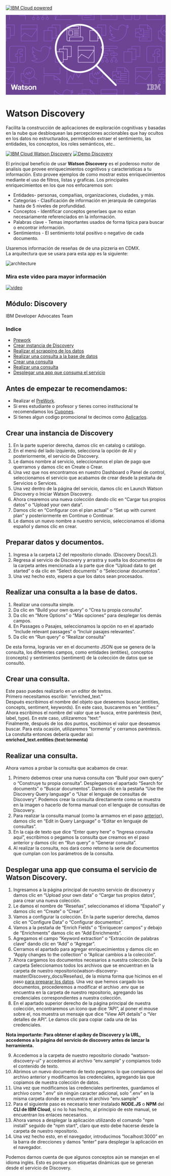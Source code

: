 [![IBM Cloud powered][img-ibmcloud-powered]][url-ibmcloud]

![](img/im1.png)


# Watson Discovery
Facilita la construcción de aplicaciones de exploración cognitivas y basadas en la nube que desbloquean las percepciones accionables que hay ocultos en los datos no estructurados, permitiendo extraer el sentimiento, las entidades, los conceptos, los roles semánticos, etc..

[![IBM Cloud Watson Discovery][img-discovery]][url-discovery] 
[![Demo Discovery][img-demodis]][url-demodis] 

El principal beneficio de usar **Watson Discovery** es el poderoso motor de analisis que provee enriquecimientos cognitivos y caracteristicas a tu información. Esto provee ejemplos de como mostrar estos enriquecimientos mediante el uso de filtros, listas y graficas. Los principales enriquecimientos en los que nos enfocaremos son:

* Entidades- personas, compañias, organizaciones, ciudades, y más.
* Categorias - Clasificación de información en jerarquia de categorias hasta de 5 niveles de profundidad.
* Conceptos - Identificar conceptos generlaes que no estan necesariamente referenciados en la información.
* Palabras clave - Temas importantes usados de forma tipica para buscar o encontrar información.
* Sentimientos - El sentimiento total positivo o negativo de cada documento.

Usaremos información de reseñas de de una pizzeria en CDMX.
<br>
La arquitectura que se usara para esta app es la siguiente:

![architecture](doc/source/images/architecture.png)

### Mira este video para mayor información

[![video](https://img.youtube.com/vi/5EEmQwcjUa4/0.jpg)](https://youtu.be/5EEmQwcjUa4)


## Módulo: Discovery
IBM Developer Advocates Team
### Indice
* [Prework](#Prework)
* [Crear instancia de Discovery](#Crear-una-instancia-de-Discovery)
* [Realizar el scrapping de los datos](#Preparar-datos-y-documentos)
* [Realizar una consulta a la base de datos](#Realizar-una-consulta-a-la-base-de-datos) 
* [Crear una consulta](#Crear-una-consulta)
* [Realizar una consulta](#Realizar-una-consulta)
* [Desplegar una app que consuma el servicio](#Despliegue)

## Antes de empezar te recomendamos:
* Realizar el [PreWork][url-prework].
* Si eres estudiante o profesor y tienes correo institucional te recomendamos los [Cupones][url-cupones].
* Si tienes algun codigo promocional te decimos como [Aplicarlos][url-aplica].

[url-prework]: https://github.com/ibmdevelopermx/Cloud-Apps-Serie#Prework
[url-cupones]: https://github.com/ibmdevelopermx/Cloud-Apps-Serie#Cupones-para-profesores-y-estudiantes
[url-aplica]: https://github.com/ibmdevelopermx/Cloud-Apps-Serie#Cargar-cr%C3%A9ditos-en-IBM-Cloud



## Crear una instancia de Discovery<br>
1. En la parte superior derecha, damos clic en catalog o catálogo.
2. En el menú del lado izquierdo, selecciona la opción de AI y posteriormente, el servicio de Discovery.
3. Le damos nombre al servicio, seleccionamos el plan de pago que querramos y damos clic en Create o Crear.
4. Una vez que nos encontramos en nuestro Dashboard o Panel de control, seleccionamos el servicio que acabamos de crear desde la pestaña de Servicios o Services.
5. Una vez dentro de la página del servicio, damos clic en Launch Watson Discovery o Iniciar Watson Discovery.
6. Ahora crearemos una nueva colección dando clic en “Cargar tus propios datos” o “Upload your own data”.
7. Damos clic en “Configurar con el plan actual” o “Set up with current plan” y posteriormente en Continue o Continuar.
8. Le damos un nuevo nombre a nuestro servicio, seleccionamos el idioma español y damos clic en crear.

## Preparar datos y documentos.<br>
1. Ingresa a la carpeta L2 del repositorio clonado. (Discovery Docs/L2).
2. Regresa al servicio de Discovery y arrastra y suelta los documentos de la carpeta antes mencionada a la parte que dice “Upload data to get started” o da clic en “Select documents” o “Seleccionar documentos”.
3. Una vez hecho esto, espera a que los datos sean procesados.

## Realizar una consulta a la base de datos.<br>
1. Realizar una consulta simple.
  1. Da clic en “Build your own query” o “Crea tu propia consulta”.
  2. Da clic en “More Options” o “Más opciones” para desplegar los demás campos.
  3. En Passages o Pasajes, seleccionamos la opción no en el apartado “Include relevant passages” o “Incluir pasajes relevantes”.
  4. Da clic en “Run query” o “Realizar consulta”

De esta forma, lograrás ver en el documento JSON que se genera de la consulta, los diferentes campos, como entidades (entities), conceptos (concepts) y sentimientos (sentiment) de la colección de datos que se consultó.

## Crear una consulta.
Este paso puedes realizarlo en un editor de textos.<br>
Primero necesitamos escribir: "enriched_text." <!-- seguido de un punto. --><br>
Después escribimos el nombre del objeto que deseemos buscar.(entities, concepts, sentiment, keywords). En este caso, buscaremos en "entities:" <!-- Seguido de dos puntos. --><br>
Ahora escribimos el nombre del valor que se busca, entre paréntesis (text, label, type). En este caso, utilizaremos "text:" <!-- seguido de dos puntos. --><br>
Finalmente, después de los dos puntos, escibimos el valor que deseamos buscar. Para esta ocasión, utilizaremos "tormenta" y cerramos paréntesis.<br>
La constulta entonces debería quedar así:<br>
**enriched_text.entities:(text:tormenta)**

## Realizar una consulta.
Ahora vamos a probar la consulta que acabamos de crear.
1. Primero debemos crear una nueva consulta con “Build your own query” o “Construye tu propia
consulta”. Desplegamos el apartado “Search for documents” o “Buscar documentos”. Damos clic en la pestaña “Use the Discovery Query language” o “Usar el lenguaje de consultas de Discovery”. Podemos crear la consulta directamente como se muestra en la imagen o hacerlo de forma manual con el lenguaje de consultas de Discovery.
2. Para realizar la consulta manual (como la armamos en el paso [anterior](#Crear-una-consulta)), damos clic en “Edit in Query Language” o “Editar en lenguaje de consultas”.
3. En la caja de texto que dice “Enter query here” o “Ingresa consulta aquí”, escribimos o pegamos la consulta que creamos en el paso anterior y damos clic en “Run query” o “Generar consulta”.
4. Al realizar la consulta, nos dará como retorno la serie de documentos que cumplan con los parámetros de la consulta.

## Desplegar una app que consuma el servicio de Watson Discovery.
1. Ingresamos a la página principal de nuestro servicio de discovery y damos clic en “Upload your own data” o “Cargar tus propios datos”, para crear una nueva colección.
2. Le damos el nombre de “Reseñas”, seleccionamos el idioma “Español” y damos clic en “Create” o “Crear”.
3. Vamos a configurar la colección. En la parte superior derecha, damos clic en “Configure Data” o “Configurar documentos”.
4. Vamos a la pestaña de “Enrich Fields” o “Enriquecer campos” y debajo de “Enrichments” damos clic en “Add Enrichments”.
5. Agregamos el campo “Keyword extraction” o “Extracción de palabras clave” dando clic en “Add” o “Agregar”.
6. Cerramos el apartado para agregar enriquecimientos y damos clic en “Apply changes to the collection” o “Aplicar cambios a la colección”.
7. Ahora cargamos los documentos necesarios a nuestra colección.
De la carpeta Seleccionamos todos los archivos que se encuentran en la carpeta de nuestro repositorio(watson-discovery-master/Discovery_docs/Reseñas), de la misma forma que hicimos en el paso [para preparar los datos](#Preparar-datos-y-documentos).
Una vez que hemos cargado los documentos, procederemos a modificar el archivo .env que se encuentra en la carpeta de nuestro repositorio, agregando las credenciales correspondientes a nuestra colección.
8. En el apartado superior derecho de la página principal de nuestra colección, encontraremos un ícono que dice “API”, al poner el mouse sobre el, nos muestra un mensaje que dice “View API details” o “Ver detalles de API”. Le damos clic para copiar cada una de las credenciales.

  **Nota importante: Para obtener el apikey de Discovery y la URL, accedemos a la página del servicio de discovery antes de lanzar la herramienta.**

9. Accedemos a la carpeta de nuestro repositorio clonado “watson-discovery-ui” y accedemos al archivo “env.sample” y compiamos todo el contenido de texto.
10. Abrimos un nuevo documento de texto pegamos lo que compiamos del archivo anterior y modificamos las credenciales, agregando las que copiamos de nuestra colección de datos.
11. Una vez que modificamos las credenciales pertinentes, guardamos el archivo como ".env" sin ningún caracter adicional, solo ".env" en la misma carpeta donde se encuentra el archivo "env.sample"
12. Para el siguiente paso es necesario tener instalado **NODE.JS** o **NPM** del **CLI de IBM Cloud**, si no lo has hecho, al principio de este manual, se encuentran los enlaces necesarios.
13. Ahora vamos a desplegar la aplicación utilizando el comando "npm install" seguido de "npm start", claro que esto debe hacerse desde la carpeta de nuestro repositorio.
14. Una vez hecho esto, en el navegador, introducimos “localhost:3000” en la barra de direcciones y damos “enter” para desplegar la aplicación en el navegador.

Podemos darnos cuenta de que algunos conceptos aún se manejan en el idioma inglés. Esto es porque son etiquetas dinámicas que se generan desde el servicio de Discovery.





[img-ibmcloud-powered]: https://img.shields.io/badge/IBM%20Cloud-Powered-blue.svg
[url-ibmcloud]: https://www.ibm.com/cloud/
[url-IBMCLOUD]: https://cloud.ibm.com/registration
[url-CLI-IBMCLOUD]: https://cloud.ibm.com/docs/cli/reference/ibmcloud?topic=cloud-cli-install-ibmcloud-cli
[url-github-join]: https://github.com/join
[url-github-cli]: https://git-scm.com/book/en/v2/Getting-Started-Installing-Git
[url-githubdesktop]: https://desktop.github.com/
[url-node]: https://nodejs.org/es/download/
[img-discovery]: https://img.shields.io/badge/IBM%20Cloud-Watson%20Discovery-blue.svg
[url-discovery]: https://www.ibm.com/cloud/watson-discovery
[img-demodis]: https://img.shields.io/badge/DEMO-Watson%20Discovery-red.svg
[url-demodis]: https://discovery-news-demo.ng.bluemix.net/
[url-repodis]: https://github.com/ibmdevelopermx/watson-discovery